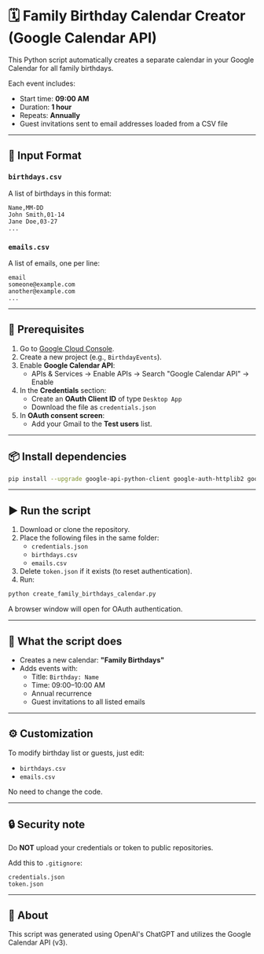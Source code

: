 # 🗓️ Family Birthday Calendar Creator (Google Calendar API)

This Python script automatically creates a separate calendar in your Google Calendar for all family birthdays.

Each event includes:
- Start time: **09:00 AM**
- Duration: **1 hour**
- Repeats: **Annually**
- Guest invitations sent to email addresses loaded from a CSV file

---

## 📂 Input Format

### `birthdays.csv`
A list of birthdays in this format:

```
Name,MM-DD
John Smith,01-14
Jane Doe,03-27
...
```

### `emails.csv`
A list of emails, one per line:

```
email
someone@example.com
another@example.com
...
```

---

## 🔧 Prerequisites

1. Go to [Google Cloud Console](https://console.cloud.google.com/).
2. Create a new project (e.g., `BirthdayEvents`).
3. Enable **Google Calendar API**:
   - APIs & Services → Enable APIs → Search "Google Calendar API" → Enable
4. In the **Credentials** section:
   - Create an **OAuth Client ID** of type `Desktop App`
   - Download the file as `credentials.json`
5. In **OAuth consent screen**:
   - Add your Gmail to the **Test users** list.

---

## 📦 Install dependencies

```bash
pip install --upgrade google-api-python-client google-auth-httplib2 google-auth-oauthlib
```

---

## ▶️ Run the script

1. Download or clone the repository.
2. Place the following files in the same folder:
   - `credentials.json`
   - `birthdays.csv`
   - `emails.csv`
3. Delete `token.json` if it exists (to reset authentication).
4. Run:

```bash
python create_family_birthdays_calendar.py
```

A browser window will open for OAuth authentication.

---

## 📅 What the script does

- Creates a new calendar: **"Family Birthdays"**
- Adds events with:
  - Title: `Birthday: Name`
  - Time: 09:00–10:00 AM
  - Annual recurrence
  - Guest invitations to all listed emails

---

## ⚙️ Customization

To modify birthday list or guests, just edit:

- `birthdays.csv`
- `emails.csv`

No need to change the code.

---

## 🔒 Security note

Do **NOT** upload your credentials or token to public repositories.

Add this to `.gitignore`:

```
credentials.json
token.json
```

---

## 🤖 About

This script was generated using OpenAI's ChatGPT and utilizes the Google Calendar API (v3).
